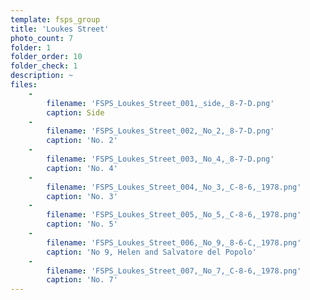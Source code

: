 ```yaml
---
template: fsps_group
title: 'Loukes Street'
photo_count: 7
folder: 1
folder_order: 10
folder_check: 1
description: ~
files:
    -
        filename: 'FSPS_Loukes_Street_001,_side,_8-7-D.png'
        caption: Side
    -
        filename: 'FSPS_Loukes_Street_002,_No_2,_8-7-D.png'
        caption: 'No. 2'
    -
        filename: 'FSPS_Loukes_Street_003,_No_4,_8-7-D.png'
        caption: 'No. 4'
    -
        filename: 'FSPS_Loukes_Street_004,_No_3,_C-8-6,_1978.png'
        caption: 'No. 3'
    -
        filename: 'FSPS_Loukes_Street_005,_No_5,_C-8-6,_1978.png'
        caption: 'No. 5'
    -
        filename: 'FSPS_Loukes_Street_006,_No_9,_8-6-C,_1978.png'
        caption: 'No 9, Helen and Salvatore del Popolo'
    -
        filename: 'FSPS_Loukes_Street_007,_No_7,_C-8-6,_1978.png'
        caption: 'No. 7'
---
```

